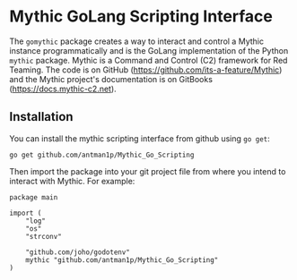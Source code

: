 # Mythic GoLang Scripting Interface

The `gomythic` package creates a way to interact and control a Mythic instance programmatically and is the GoLang implementation of the Python `mythic` package. Mythic is a Command and Control (C2) framework for Red Teaming. The code is on GitHub (https://github.com/its-a-feature/Mythic) and the Mythic project's documentation is on GitBooks (https://docs.mythic-c2.net).
## Installation

You can install the mythic scripting interface from github using `go get`:

```
go get github.com/antman1p/Mythic_Go_Scripting
```
Then import the package into your git project file from where you intend to interact with Mythic.  For example:
```
package main

import (
	"log"
	"os"
	"strconv"

	"github.com/joho/godotenv"
	mythic "github.com/antman1p/Mythic_Go_Scripting"
)
```
